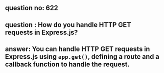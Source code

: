 
      
## question no: 622

## question : How do you handle HTTP GET requests in Express.js?

## answer: You can handle HTTP GET requests in Express.js using `app.get()`, defining a route and a callback function to handle the request.
      